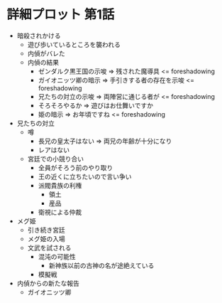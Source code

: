 # 詳細プロット 第1話
- 暗殺されかける
  - 遊び歩いているところを襲われる
  - 内偵がバレた
  - 内偵の結果
    - ゼンダルク黒王国の示唆 => 残された魔導具 <= foreshadowing
    - ガイオニッツ卿の暗示 => 手引きする者の存在を示唆 <= foreshadowing
    - 兄たちの対立の示唆 => 両陣営に通じる者が <= foreshadowing
    - そろそろやるか => 遊びはお仕舞いですか
    - 姫の暗示 => お年頃ですね <= foreshadowing
- 兄たちの対立
  - 噂
    - 長兄の皇太子はない => 両兄の年齢が十分になり
    - レアはない
  - 宮廷での小競り合い
    - 全員がそろう前のやり取り
    - 王の近くに立ちたいので言い争い
    - 派閥貴族の利権
      - 領土
      - 産品
    - 衛視による仲裁
- メグ姫
  - 引き続き宮廷
  - メグ姫の入場
  - 文武を試される
    - 混沌の可能性
      - 新神族以前の古神の名が途絶えている
    - 模擬戦
- 内偵からの新たな報告
  - ガイオニッツ卿
